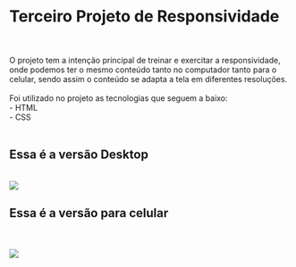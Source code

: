 <h1>Terceiro Projeto de Responsividade</h1>
<br>
<br>
O projeto tem a intenção principal de treinar e exercitar a responsividade, onde podemos ter o mesmo conteúdo tanto no computador tanto para o celular, sendo assim o conteúdo se adapta a tela em diferentes resoluções.
<br>
<br>
Foi utilizado no projeto as tecnologias que seguem a baixo:
<br>
- HTML
<br>
- CSS
<br>
<br>
<h2>Essa é a versão Desktop</h2> 
<br>
<img src="https://github.com/Arrais22/We-Care/blob/master/Assets/We%20Care%20-%20Deckstop.jpg?raw=true"
<br>
<h2>Essa é a versão para celular</h2>
<br>
<br>
<img src="https://github.com/Arrais22/We-Care/blob/master/Assets/we%20care%20-%20celular.jpg?raw=true">
